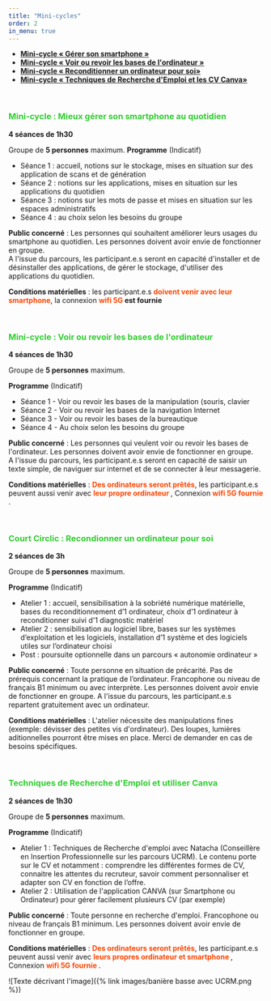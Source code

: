 ```yaml
---
title: "Mini-cycles"
order: 2
in_menu: true
---
```

- <span style="color:Tomato"> <b> <a href="#smartphone"> Mini-cycle « Gérer son smartphone » </a></b></span>
- <span style="color:Tomato"> <b> <a href="#ordinateur"> Mini-cycle « Voir ou revoir les bases de l'ordinateur » </a></b></span>
- <span style="color:Tomato"> <b> <a href="#zeroeuros"> Mini-cycle « Reconditionner un ordinateur pour soi» </a></b></span>
- <span style="color:Tomato"> <b> <a href="#tre"> Mini-cycle « Techniques de Recherche d'Emploi et les CV Canva» </a></b></span>

<div id="smartphone">
 	&nbsp;
</div>

### <span style="color:limegreen"> Mini-cycle : Mieux gérer son smartphone au quotidien</span>

**4 séances de 1h30** 

Groupe de **5 personnes** maximum. 
**Programme** (Indicatif)

- Séance 1 : accueil, notions sur le stockage, mises en situation sur des application de scans et de génération 
- Séance 2 : notions sur les applications, mises en situation sur les applications du quotidien
- Séance 3 : notions sur les mots de passe et mises en situation sur les espaces administratifs
- Séance 4 : au choix selon les besoins du groupe

**Public concerné** : Les personnes qui souhaitent améliorer leurs usages du smartphone au quotidien. Les personnes doivent avoir envie de fonctionner en groupe.
<br>
A l'issue du parcours, les participant.e.s seront en capacité d'installer et de désinstaller des applications, de gérer le stockage, d'utiliser des applications du quotidien.

**Conditions matérielles** : les participant.e.s <b><span style="color:OrangeRed">doivent venir avec leur smartphone</span></b>, la connexion <b><span style="color:OrangeRed">wifi 5G</span> est fournie </b>


<div id="ordinateur">
 	&nbsp;
</div>

### <span style="color:limegreen"> Mini-cycle : Voir ou revoir les bases de l'ordinateur  </span>


**4 séances de 1h30** 

Groupe de **5 personnes** maximum. 

**Programme** (Indicatif)

- Séance 1 - Voir ou revoir les bases de la manipulation (souris, clavier
- Séance 2 - Voir ou revoir les bases de la navigation Internet 
- Séance 3 - Voir ou revoir les bases de la bureautique 
- Séance 4 - Au choix selon les besoins du groupe


**Public concerné** : Les personnes qui veulent voir ou revoir les bases de l'ordinateur.  Les personnes doivent avoir envie de fonctionner en groupe. 
<br>
A l'issue du parcours, les participant.e.s seront en capacité de saisir un texte simple, de naviguer sur internet et de se connecter à leur messagerie.

**Conditions matérielles** : <b><span style="color:OrangeRed">Des ordinateurs seront prêtés</span></b>, les participant.e.s peuvent aussi venir avec  <b><span style="color:OrangeRed">leur propre ordinateur </span> </b>, Connexion  <b><span style="color:OrangeRed">wifi 5G fournie</span> </b>.

<div id="zeroeuros">
 	&nbsp;
</div>

### <span style="color:limegreen"> Court Circlic : Recondionner un ordinateur pour soi</span>
**2 séances de 3h** 

Groupe de **5 personnes** maximum. 

**Programme** (Indicatif)

-	Atelier 1 : accueil, sensibilisation à la sobriété numérique matérielle, bases du reconditionnement d’1 ordinateur, choix d’1 ordinateur à reconditionner suivi d'1 diagnostic matériel 
-	Atelier 2 :  sensibilisation au logiciel libre, bases sur les systèmes d’exploitation et les logiciels, installation d’1 système et des logiciels utiles sur l’ordinateur choisi
-	Post : poursuite optionnelle dans un parcours « autonomie ordinateur »


**Public concerné** : Toute personne en situation de précarité. Pas de prérequis concernant la pratique de l’ordinateur. Francophone ou niveau de français B1 minimum ou avec interprète. Les personnes doivent avoir envie de fonctionner en groupe. 
A l'issue du parcours, les participant.e.s repartent gratuitement avec un ordinateur.

**Conditions matérielles** : L'atelier nécessite des manipulations fines (exemple: dévisser des petites vis d'ordinateur). Des loupes, lumières aditionnelles pourront être mises en place. Merci de demander en cas de besoins spécifiques.

<div id="tre">
 	&nbsp;
</div>

### <span style="color:limegreen"> Techniques de Recherche d'Emploi et utiliser Canva</span>
**2 séances de 1h30** 

Groupe de **5 personnes** maximum. 

**Programme** (Indicatif)

-	Atelier 1 : Techniques de Recherche d'emploi avec Natacha (Conseillère en Insertion Professionnelle sur les parcours UCRM). Le contenu porte sur le CV et notamment : comprendre les différentes formes de CV, connaitre les attentes du recruteur, savoir comment personnaliser et adapter son CV en fonction de l’offre. 
-	Atelier 2 : Utilisation de l'application CANVA (sur Smartphone ou Ordinateur) pour gérer facilement plusieurs CV (par exemple)

**Public concerné** : Toute personne en recherche d'emploi. Francophone ou niveau de français B1 minimum. Les personnes doivent avoir envie de fonctionner en groupe.

**Conditions matérielles** : <b><span style="color:OrangeRed">Des ordinateurs seront prêtés</span></b>, les participant.e.s peuvent aussi venir avec  <b><span style="color:OrangeRed">leurs propres ordinateur et smartphone </span> </b>, Connexion  <b><span style="color:OrangeRed">wifi 5G fournie</span> </b>.

![Texte décrivant l'image]({% link images/banière basse avec UCRM.png %}) 
